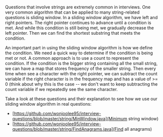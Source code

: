 Questions that involve strings are extremely common in interviews. One very common algorithm that can be applied to many string-related questions is sliding window. In a sliding window algorithm, we have left and right pointers. The right pointer continues to advance until a condition is met. And while this condition is still being met, we gradually decrease the left pointer. Then we can find the shortest substring that meets the condition. 

An important part in using the sliding window algorithm is how we define the condition. We need a quick way to determine if the condition is being met or not. A common approach is to use a count to represent the condition. If the condition is the bigger string containing all the small string, we can have a map that stores frequency of the smaller string. Then every time when see a character with the right pointer, we can subtract the count variable if the right character is in the frequency map and has a value of >= 0 (think about why this is the case -- we don't want to keep subtracting the count variable if we repeatedly see the same character.

Take a look at these questions and their explanation to see how we use our sliding window algorithm in real questions:
- [https://github.com/wonjoolee95/interview-questions/blob/master/string/MinWindow.java](Minimum string window)
- [https://github.com/wonjoolee95/interview-questions/blob/master/string/FindAnagrams.java](Find all anagrams)
